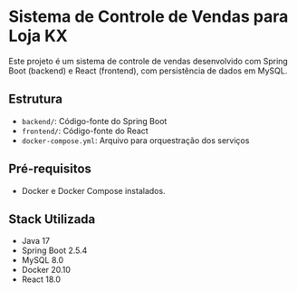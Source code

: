 # Sistema de Controle de Vendas para Loja KX

Este projeto é um sistema de controle de vendas desenvolvido com Spring Boot (backend) e React (frontend), com persistência de dados em MySQL.

## Estrutura

- `backend/`: Código-fonte do Spring Boot
- `frontend/`: Código-fonte do React
- `docker-compose.yml`: Arquivo para orquestração dos serviços

## Pré-requisitos

- Docker e Docker Compose instalados.

## Stack Utilizada

- Java 17
- Spring Boot 2.5.4
- MySQL 8.0
- Docker 20.10
- React 18.0
